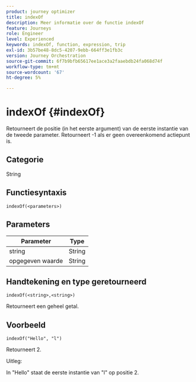 ```yaml
---
product: journey optimizer
title: indexOf
description: Meer informatie over de functie indexOf
feature: Journeys
role: Engineer
level: Experienced
keywords: indexOf, function, expression, trip
exl-id: 3b57be48-8dc5-4207-9ebb-664ff3e1fb3c
version: Journey Orchestration
source-git-commit: 6f7b9bfb65617ee1ace3a2faaebdb24fa068d74f
workflow-type: tm+mt
source-wordcount: '67'
ht-degree: 5%

---
```


# indexOf {#indexOf}

Retourneert de positie (in het eerste argument) van de eerste instantie van de tweede parameter. Retourneert -1 als er geen overeenkomend actiepunt is.

## Categorie

String

## Functiesyntaxis

`indexOf(<parameters>)`

## Parameters

| Parameter | Type |
|-----------|------------------|
| string | String |
| opgegeven waarde | String |

## Handtekening en type geretourneerd

`indexOf(<string>,<string>)`

Retourneert een geheel getal.

## Voorbeeld

`indexOf("Hello", "l")`

Retourneert 2.

Uitleg:

In &quot;Hello&quot; staat de eerste instantie van &quot;l&quot; op positie 2.
